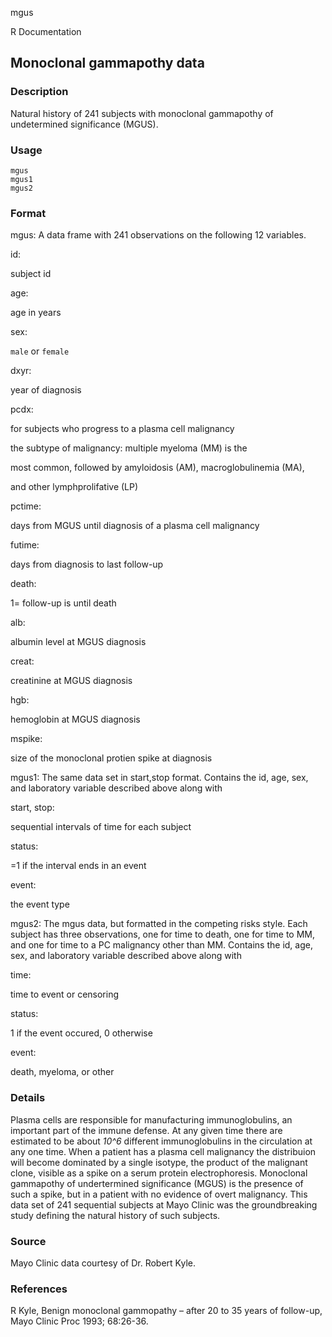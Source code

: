mgus

R Documentation

## Monoclonal gammapothy data

### Description

Natural history of 241 subjects with monoclonal gammapothy of undetermined
significance (MGUS).

### Usage

    
    mgus
    mgus1
    mgus2

### Format

mgus: A data frame with 241 observations on the following 12 variables.

id:

subject id

age:

age in years

sex:

`male` or `female`

dxyr:

year of diagnosis

pcdx:

for subjects who progress to a plasma cell malignancy

the subtype of malignancy: multiple myeloma (MM) is the

most common, followed by amyloidosis (AM), macroglobulinemia (MA),

and other lymphprolifative (LP)

pctime:

days from MGUS until diagnosis of a plasma cell malignancy

futime:

days from diagnosis to last follow-up

death:

1= follow-up is until death

alb:

albumin level at MGUS diagnosis

creat:

creatinine at MGUS diagnosis

hgb:

hemoglobin at MGUS diagnosis

mspike:

size of the monoclonal protien spike at diagnosis

mgus1: The same data set in start,stop format. Contains the id, age, sex, and
laboratory variable described above along with

start, stop:

sequential intervals of time for each subject

status:

=1 if the interval ends in an event

event:

the event type

mgus2: The mgus data, but formatted in the competing risks style. Each subject
has three observations, one for time to death, one for time to MM, and one for
time to a PC malignancy other than MM. Contains the id, age, sex, and
laboratory variable described above along with

time:

time to event or censoring

status:

1 if the event occured, 0 otherwise

event:

death, myeloma, or other

### Details

Plasma cells are responsible for manufacturing immunoglobulins, an important
part of the immune defense. At any given time there are estimated to be about
_10^6_ different immunoglobulins in the circulation at any one time. When a
patient has a plasma cell malignancy the distribuion will become dominated by
a single isotype, the product of the malignant clone, visible as a spike on a
serum protein electrophoresis. Monoclonal gammapothy of undertermined
significance (MGUS) is the presence of such a spike, but in a patient with no
evidence of overt malignancy. This data set of 241 sequential subjects at Mayo
Clinic was the groundbreaking study defining the natural history of such
subjects.

### Source

Mayo Clinic data courtesy of Dr. Robert Kyle.

### References

R Kyle, Benign monoclonal gammopathy – after 20 to 35 years of follow-up, Mayo
Clinic Proc 1993; 68:26-36.

